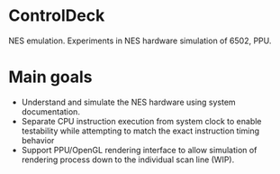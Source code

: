 # ControlDeck
NES emulation. Experiments in NES hardware simulation of 6502, PPU.

# Main goals
* Understand and simulate the NES hardware using system documentation.
* Separate CPU instruction execution from system clock to enable testability while attempting to match the exact instruction timing behavior
* Support PPU/OpenGL rendering interface to allow simulation of rendering process down to the individual scan line (WIP).
